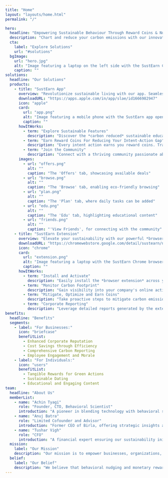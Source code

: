 ```yaml
---
title: "Home"
layout: "layouts/home.html"
permalink: "/"

hero:
  headline: "Empowering Sustainable Behaviour Through Reward Coins & Nudging"
  description: "Chart and reduce your carbon emissions with our innovative tools, fostering sustainability in both personal and corporate realms."
  cta:
    label: "Explore Solutions"
    url: "#solutions"
  bgImage:
    url: "hero.jpg"
    alt: "Image featuring a laptop on the left side with the SustEarn Chrome extension open. On the right side, four mobile phones display the 'Offers' tab, the 'Browse' tab, the 'Plan' tab, and the 'Edu' tab within the SustEarn App."
    caption: ""
solutions:
  headline: "Our Solutions"
  products:
    - title: "SustEarn App"
      overview: "Revolutionize sustainable living with our app. Seamlessly integrate your green habits with our app. Earn reward coins, measure and reduce your carbon footprint, and join a community committed to environmental responsibility."
      downloadURL: "https://apps.apple.com/in/app/slae/id1666982947"
      icon: "apple"
      card:
        url: "app.png"
        alt: "Image featuring a mobile phone with the SustEarn app open, displaying the 'Offers' tab."
        caption: ""
      howItWorks:
        - term: "Explore Sustainable Features"
          description: "Discover the *carbon reduced* sustainable education tab (edu), *Generative AI* and measurable sustainable task tab (To Do), and sustainable friends nudging. Dive into engaging green web browsing and *green SaaS browsing*, complete eco-friendly activities, challenge and habits (Do good tab)."
        - term: "Earn Reward Coins For Reducing Your Intent-Action Gap"
          description: "Every intent action earns you reward coins. Track your progress and see the environmental impact of your choices. Redeem coins for exclusive e-commerce coupons, configurable HR reward systems and green partners turning your sustainable lifestyle into tangible rewards."
        - term: "Join the Community"
          description: "Connect with a thriving community passionate about sustainability."
      images:
        - url: "offers.png"
          alt: ""
          caption: "The 'Offers' tab, showcasing available deals"
        - url: "browse.png"
          alt: ""
          caption: "The 'Browse' tab, enabling eco-friendly browsing"
        - url: "plan.png"
          alt: ""
          caption: "The 'Plan' tab, where daily tasks can be added"
        - url: "edu.png"
          alt: ""
          caption: "The 'Edu' tab, highlighting educational content"
        - url: "friends.png"
          alt: ""
          caption: "'View Friends', for connecting with the community"
    - title: "SustEarn Extension"
      overview: "Elevate your sustainability with our powerful *browser extension*. Take control of Scope 1, 2 and 3 emissions by measuring your organization's browsing activities. Monitor, analyze, and mitigate your carbon footprint effortlessly."
      downloadURL: "https://chromewebstore.google.com/detail/sustearn/nmailnocnmpkjmliefcepdnfefefeggm"
      icon: "chrome"
      card:
        url: "extension.png"
        alt: "Image featuring a laptop with the SustEarn Chrome browser extension open, displaying the extension's UI."
        caption: ""
      howItWorks:
        - term: "Install and Activate"
          description: "Easily install the *browser extension* across your organization. Activate the tool to start measuring and reducing Scope 1, 2 and 3 emissions and earn rewards coins that you can redeem. The extension seamlessly integrates with your browsing experience, providing real-time insights."
        - term: "Monitor Carbon Footprint"
          description: "Gain visibility into your company's online activities. The extension charts page emissions, allowing you to monitor and analyze the carbon footprint of web interactions. Identify opportunities for reduction and sustainability improvements."
        - term: "Mitigate, Optimize and Earn Coins"
          description: "Take proactive steps to mitigate carbon emissions for *reducing aasthma and COPD* cases. Use the extension's insights to optimize browsing activities, reducing environmental impact. Lock your browser CO₂ emissions the same you way you lock your desktop before leaving your desktop. Our tool empowers businesses to align with sustainable practices and contribute to global carbon reduction goals."
        - term: "Corporate Reporting"
          description: "Leverage detailed reports generated by the extension for comprehensive corporate sustainability reporting. Demonstrate your commitment to environmental responsibility with accurate and transparent data on your organization's online footprint."
benefits:
  headline: "Benefits"
  segments:
    - label: "For Businesses:"
      icon: "briefcase"
      benefitList:
        - Enhanced Corporate Reputation
        - Cost Savings through Efficiency
        - Comprehensive Carbon Reporting
        - Employee Engagement and Morale
    - label: "For Individuals:"
      icon: "users"
      benefitList:
        - Tangible Rewards for Green Actions
        - Sustainable Dating
        - Educational and Engaging Content
team:
  headline: "About Us"
  memberList:
    - name: "Achin Tyagi"
      role: "Founder, CTO, Behavioral Scientist"
      introduction: "A pioneer in blending technology with behavioral science to drive sustainable practices"
    - name: "Anuj Batra"
      role: "Limited Cofounder and Advisor"
      introduction: "Former CEO of Birla, offering strategic insights and industry expertise"
    - name: "Tushar Vigh"
      role: "CFO"
      introduction: "A financial expert ensuring our sustainability initiatives align with fiscal responsibility"
  mission:
    label: "Our Mission"
    description: "Our mission is to empower businesses, organizations, and individuals by providing comprehensive sustainability measurements and actionable mitigations. Through behavioral change nudging and a rewards system, we aim to empower everyone."
  belief:
    label: "Our Belief"
    description: "We believe that behavioral nudging and monetary rewards are potent tools for driving sustainability. By influencing behaviors and providing incentives for adopting environmentally friendly practices, we aim to make sustainability a natural and rewarding part of daily life."
---
```

